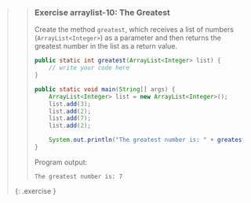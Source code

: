>> ### Exercise arraylist-10: The Greatest
>> 
>> Create the method `greatest`, which receives a list of numbers (`ArrayList<Integer>`) as a parameter and then returns the greatest number in the list as a return value.
>> 
>>```java
>> public static int greatest(ArrayList<Integer> list) {
>>     // write your code here
>> }
>> 
>> public static void main(String[] args) {
>>     ArrayList<Integer> list = new ArrayList<Integer>();
>>     list.add(3);
>>     list.add(2);
>>     list.add(7);
>>     list.add(2);
>> 
>>     System.out.println("The greatest number is: " + greatest(list));
>> }
>>```
>>     
>> Program output:
>> 
>>```output
>> The greatest number is: 7
>>```
>>
>{: .exercise }